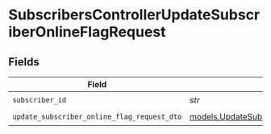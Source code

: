 # SubscribersControllerUpdateSubscriberOnlineFlagRequest


## Fields

| Field                                                                                            | Type                                                                                             | Required                                                                                         | Description                                                                                      |
| ------------------------------------------------------------------------------------------------ | ------------------------------------------------------------------------------------------------ | ------------------------------------------------------------------------------------------------ | ------------------------------------------------------------------------------------------------ |
| `subscriber_id`                                                                                  | *str*                                                                                            | :heavy_check_mark:                                                                               | N/A                                                                                              |
| `update_subscriber_online_flag_request_dto`                                                      | [models.UpdateSubscriberOnlineFlagRequestDto](../models/updatesubscriberonlineflagrequestdto.md) | :heavy_check_mark:                                                                               | N/A                                                                                              |